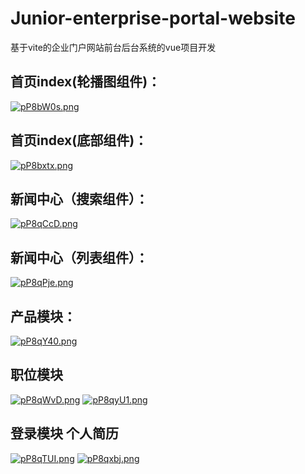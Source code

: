 # Junior-enterprise-portal-website
基于vite的企业门户网站前台后台系统的vue项目开发
## 首页index(轮播图组件)：
[![pP8bW0s.png](https://s1.ax1x.com/2023/08/20/pP8bW0s.png)](https://imgse.com/i/pP8bW0s)
## 首页index(底部组件)：
[![pP8bxtx.png](https://s1.ax1x.com/2023/08/20/pP8bxtx.png)](https://imgse.com/i/pP8bxtx)
## 新闻中心（搜索组件）：
[![pP8qCcD.png](https://s1.ax1x.com/2023/08/20/pP8qCcD.png)](https://imgse.com/i/pP8qCcD)
## 新闻中心（列表组件）：
[![pP8qPje.png](https://s1.ax1x.com/2023/08/20/pP8qPje.png)](https://imgse.com/i/pP8qPje)
## 产品模块：
[![pP8qY40.png](https://s1.ax1x.com/2023/08/20/pP8qY40.png)](https://imgse.com/i/pP8qY40)
## 职位模块
[![pP8qWvD.png](https://s1.ax1x.com/2023/08/20/pP8qWvD.md.png)](https://imgse.com/i/pP8qWvD)
[![pP8qyU1.png](https://s1.ax1x.com/2023/08/20/pP8qyU1.png)](https://imgse.com/i/pP8qyU1)
## 登录模块 个人简历
[![pP8qTUI.png](https://s1.ax1x.com/2023/08/20/pP8qTUI.png)](https://imgse.com/i/pP8qTUI)
[![pP8qxbj.png](https://s1.ax1x.com/2023/08/20/pP8qxbj.png)](https://imgse.com/i/pP8qxbj)
